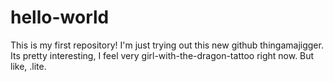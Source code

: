# hello-world
This is my first repository!
I'm just trying out this new github thingamajigger.
Its pretty interesting, I feel very girl-with-the-dragon-tattoo right now. But like, .lite. 
